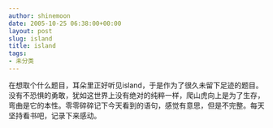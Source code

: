 ```yaml
---
author: shinemoon
date: 2005-10-25 06:38:00+00:00
layout: post
slug: island
title: island
tags:
- 未分类
---
```


在想取个什么题目，耳朵里正好听见island，于是作为了很久未留下足迹的题目。没有不恐惧的勇敢，犹如这世界上没有绝对的纯粹一样，爬山虎向上是为了生存，弯曲是它的本性。零零碎碎记下今天看到的语句，感觉有意思，但是不完整。每天坚持看书吧，记录下来感动。

